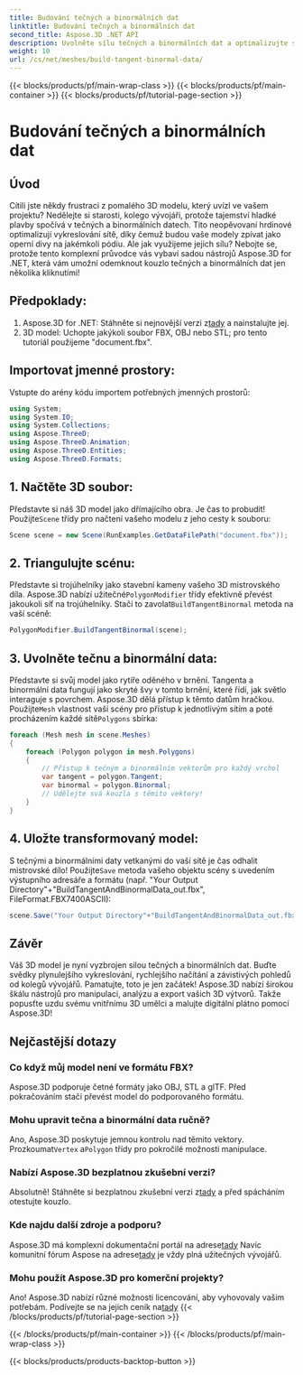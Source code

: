 ```yaml
---
title: Budování tečných a binormálních dat
linktitle: Budování tečných a binormálních dat
second_title: Aspose.3D .NET API
description: Uvolněte sílu tečných a binormálních dat a optimalizujte své 3D modely pro hladší vykreslování, rychlejší načítání a zvýšení výkonu.
weight: 10
url: /cs/net/meshes/build-tangent-binormal-data/
---
```


{{< blocks/products/pf/main-wrap-class >}}
{{< blocks/products/pf/main-container >}}
{{< blocks/products/pf/tutorial-page-section >}}

# Budování tečných a binormálních dat

## Úvod
Cítili jste někdy frustraci z pomalého 3D modelu, který uvízl ve vašem projektu? Nedělejte si starosti, kolego vývojáři, protože tajemství hladké plavby spočívá v tečných a binormálních datech. Tito neopěvovaní hrdinové optimalizují vykreslování sítě, díky čemuž budou vaše modely zpívat jako operní divy na jakémkoli pódiu. Ale jak využijeme jejich sílu? Nebojte se, protože tento komplexní průvodce vás vybaví sadou nástrojů Aspose.3D for .NET, která vám umožní odemknout kouzlo tečných a binormálních dat jen několika kliknutími!

## Předpoklady:

1.  Aspose.3D for .NET: Stáhněte si nejnovější verzi z[tady](https://releases.aspose.com/3d/net/) a nainstalujte jej.
2. 3D model: Uchopte jakýkoli soubor FBX, OBJ nebo STL; pro tento tutoriál použijeme "document.fbx".

## Importovat jmenné prostory:

Vstupte do arény kódu importem potřebných jmenných prostorů:

```C#
using System;
using System.IO;
using System.Collections;
using Aspose.ThreeD;
using Aspose.ThreeD.Animation;
using Aspose.ThreeD.Entities;
using Aspose.ThreeD.Formats;
```

## 1. Načtěte 3D soubor:

 Představte si náš 3D model jako dřímajícího obra. Je čas to probudit! Použijte`Scene` třídy pro načtení vašeho modelu z jeho cesty k souboru:

```C#
Scene scene = new Scene(RunExamples.GetDataFilePath("document.fbx"));
```

## 2. Triangulujte scénu:

Představte si trojúhelníky jako stavební kameny vašeho 3D mistrovského díla. Aspose.3D nabízí užitečné`PolygonModifier` třídy efektivně převést jakoukoli síť na trojúhelníky. Stačí to zavolat`BuildTangentBinormal` metoda na vaší scéně:

```C#
PolygonModifier.BuildTangentBinormal(scene);
```

## 3. Uvolněte tečnu a binormální data:

 Představte si svůj model jako rytíře oděného v brnění. Tangenta a binormální data fungují jako skryté švy v tomto brnění, které řídí, jak světlo interaguje s povrchem. Aspose.3D dělá přístup k těmto datům hračkou. Použijte`Mesh` vlastnost vaší scény pro přístup k jednotlivým sítím a poté procházením každé sítě`Polygons` sbírka:

```C#
foreach (Mesh mesh in scene.Meshes)
{
    foreach (Polygon polygon in mesh.Polygons)
    {
        // Přístup k tečným a binormálním vektorům pro každý vrchol
        var tangent = polygon.Tangent;
        var binormal = polygon.Binormal;
        // Udělejte svá kouzla s těmito vektory!
    }
}
```

## 4. Uložte transformovaný model:

 S tečnými a binormálními daty vetkanými do vaší sítě je čas odhalit mistrovské dílo! Použijte`Save` metoda vašeho objektu scény s uvedením výstupního adresáře a formátu (např. "Your Output Directory"+"BuildTangentAndBinormalData_out.fbx", FileFormat.FBX7400ASCII):

```C#
scene.Save("Your Output Directory"+"BuildTangentAndBinormalData_out.fbx", FileFormat.FBX7400ASCII);
```

## Závěr
Váš 3D model je nyní vyzbrojen silou tečných a binormálních dat. Buďte svědky plynulejšího vykreslování, rychlejšího načítání a závistivých pohledů od kolegů vývojářů. Pamatujte, toto je jen začátek! Aspose.3D nabízí širokou škálu nástrojů pro manipulaci, analýzu a export vašich 3D výtvorů. Takže popusťte uzdu svému vnitřnímu 3D umělci a malujte digitální plátno pomocí Aspose.3D!

## Nejčastější dotazy

### Co když můj model není ve formátu FBX? 
Aspose.3D podporuje četné formáty jako OBJ, STL a glTF. Před pokračováním stačí převést model do podporovaného formátu.
### Mohu upravit tečna a binormální data ručně? 
 Ano, Aspose.3D poskytuje jemnou kontrolu nad těmito vektory. Prozkoumat`Vertex` a`Polygon` třídy pro pokročilé možnosti manipulace.
### Nabízí Aspose.3D bezplatnou zkušební verzi? 
 Absolutně! Stáhněte si bezplatnou zkušební verzi z[tady](https://releases.aspose.com/3d/net/) a před spácháním otestujte kouzlo.
### Kde najdu další zdroje a podporu? 
 Aspose.3D má komplexní dokumentační portál na adrese[tady](https://docs.aspose.com/3d/net/) Navíc komunitní fórum Aspose na adrese[tady](https://forum.aspose.com/) je vždy plná užitečných vývojářů.
### Mohu použít Aspose.3D pro komerční projekty? 
 Ano! Aspose.3D nabízí různé možnosti licencování, aby vyhovovaly vašim potřebám. Podívejte se na jejich ceník na[tady](https://purchase.aspose.com/buy)
{{< /blocks/products/pf/tutorial-page-section >}}

{{< /blocks/products/pf/main-container >}}
{{< /blocks/products/pf/main-wrap-class >}}

{{< blocks/products/products-backtop-button >}}
